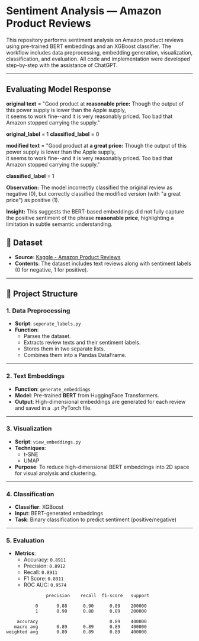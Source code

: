 # Sentiment Analysis — Amazon Product Reviews

This repository performs sentiment analysis on Amazon product reviews using pre-trained BERT embeddings and an XGBoost classifier. The workflow includes data preprocessing, embedding generation, visualization, classification, and evaluation. All code and implementation were developed step-by-step with the assistance of ChatGPT.

---

## Evaluating Model Response

**original text** = "Good product at **reasonable price:** Though the output of this power supply is lower than the Apple supply, \
it seems to work fine--and it is very reasonably priced. Too bad that Amazon stopped carrying the supply."

**original_label** = 1
**classified_label** = 0

**modified text** = "Good product at **a great price:** Though the output of this power supply is lower than the Apple supply, \
it seems to work fine--and it is very reasonably priced. Too bad that Amazon stopped carrying the supply."

**classified_label** = 1

**Observation:**
The model incorrectly classified the original review as negative (0), but correctly classified the modified version (with "a great price") as positive (1).

**Insight:**
This suggests the BERT-based embeddings did not fully capture the positive sentiment of the phrase **reasonable price**, highlighting a limitation in subtle semantic understanding.



## 📂 Dataset

- **Source**: [Kaggle - Amazon Product Reviews](https://www.kaggle.com/datasets/bittlingmayer/amazonreviews)
- **Contents**: The dataset includes text reviews along with sentiment labels (0 for negative, 1 for positive).

---

## 🧩 Project Structure

### 1. **Data Preprocessing**
- **Script**: `seperate_labels.py`
- **Function**: 
  - Parses the dataset.
  - Extracts review texts and their sentiment labels.
  - Stores them in two separate lists.
  - Combines them into a Pandas DataFrame.

---

### 2. **Text Embeddings**
- **Function**: `generate_embeddings`
- **Model**: Pre-trained **BERT** from HuggingFace Transformers.
- **Output**: High-dimensional embeddings are generated for each review and saved in a `.pt` PyTorch file.

---

### 3. **Visualization**
- **Script**: `view_embeddings.py`
- **Techniques**: 
  - t-SNE
  - UMAP
- **Purpose**: To reduce high-dimensional BERT embeddings into 2D space for visual analysis and clustering.

---

### 4. **Classification**
- **Classifier**: XGBoost
- **Input**: BERT-generated embeddings
- **Task**: Binary classification to predict sentiment (positive/negative)

---

### 5. **Evaluation**
- **Metrics**:
  - Accuracy: `0.8911`
  - Precision: `0.8912`
  - Recall: `0.8911`
  - F1 Score: `0.8911`
  - ROC AUC: `0.9574`

```text
               precision    recall  f1-score   support

           0       0.88      0.90      0.89    200000
           1       0.90      0.88      0.89    200000

    accuracy                           0.89    400000
   macro avg       0.89      0.89      0.89    400000
weighted avg       0.89      0.89      0.89    400000
